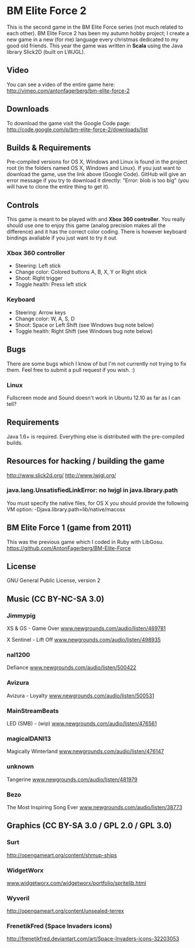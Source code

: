 # BM Elite Force 2
This is the second game in the BM Elite Force series (not much related to each other). BM Elite Force 2 has been my autumn hobby project; I create a new game in a new (for me) language every christmas dedicated to my good old friends. This year the game was written in __Scala__ using the Java library Slick2D (built on LWJGL).

## Video
You can see a video of the entire game here: http://vimeo.com/antonfagerberg/bm-elite-force-2

## Downloads
To download the game visit the Google Code page: http://code.google.com/p/bm-elite-force-2/downloads/list

## Builds & Requirements
Pre-compiled versions for OS X, Windows and Linux is found in the project root (in the folders named OS X, Windows and Linux). If you just want to download the game, use the link above (Google Code). GitHub will give an error message if you try to download it directly: "Error: blob is too big" (you will have to clone the entire thing to get it).

## Controls
This game is meant to be played with and __Xbox 360 controller__. You really should use one to enjoy this game (analog precision makes all the difference) and it has the correct color coding. There is however keyboard bindings avaliable if you just want to try it out.

### Xbox 360 controller
 * Steering: Left stick
 * Change color: Colored buttons A, B, X, Y or Right stick
 * Shoot: Right trigger
 * Toggle health: Press left stick

### Keyboard
 * Steering: Arrow keys
 * Change color: W, A, S, D
 * Shoot: Space or Left Shift (see Windows bug note below)
 * Toggle health: Right Shift (see Windows bug note below)

## Bugs
There are some bugs which I know of but I'm not currently not trying to fix them. Feel free to submit a pull request if you wish. :)

### Linux
Fullscreen mode and Sound doesn't work in Ubuntu 12.10 as far as I can tell?

## Requirements
Java 1.6+ is required. Everything else is distributed with the pre-compiled builds.

## Resources for hacking / building the game
http://www.slick2d.org/
http://www.lwjgl.org/

### java.lang.UnsatisfiedLinkError: no lwjgl in java.library.path
You must specify the native files, for OS X you should provide the following VM option:
    -Djava.library.path=lib/native/macosx

## BM Elite Force 1 (game from 2011)
This was the previous game which I coded in Ruby with LibGosu.
https://github.com/AntonFagerberg/BM-Elite-Force

## License
GNU General Public License, version 2

## Music (CC BY-NC-SA 3.0)
### Jimmypig
XS & GS - Game Over
www.newgrounds.com/audio/listen/469781

X Sentinel - Lift Off
www.newgrounds.com/audio/listen/498935

### nal1200
Defiance
www.newgrounds.com/audio/listen/500422

### Avizura
Avizura - Loyalty
www.newgrounds.com/audio/listen/500531

### MainStreamBeats
LED (SMB) - (wip)
www.newgrounds.com/audio/listen/476561

### magicalDANI13
Magically Winterland
www.newgrounds.com/audio/listen/476147

### unknown
Tangerine
www.newgrounds.com/audio/listen/481979

### Bezo
The Most Inspiring Song Ever
www.newgrounds.com/audio/listen/38773

## Graphics (CC BY-SA 3.0 / GPL 2.0 / GPL 3.0)
### Surt
http://opengameart.org/content/shmup-ships 

### WidgetWorx
www.widgetworx.com/widgetworx/portfolio/spritelib.html

### Wyveril
http://opengameart.org/content/unsealed-terrex

### FrenetikFred (Space Invaders icons)
http://frenetikfred.deviantart.com/art/Space-Invaders-icons-32203053